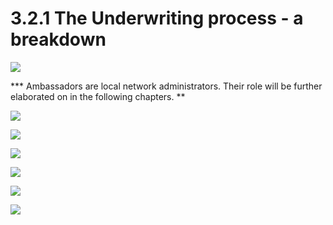 # 3.2.1 The Underwriting process - a breakdown

![](https://lh6.googleusercontent.com/pI30vdldS6GhZPPStOOcUxcmF1St8GJu1OS7q1ENi3a-tGdyIWA4Q9yMiI\_SDHHjCWSQRyduVd3TrpRYCovRFBCjLW0J9TBanK1kTXtqdEdn41iVyzJta4Zk8S6e3I1g8MBGQ74B)

**\* Ambassadors are local network administrators.  Their role will be further elaborated on in the following chapters. **

![](https://lh6.googleusercontent.com/Dic0L-6M6GHxlQ8gQPGlr\_HdSQMf1OKSKtad8LRX7OcqXEDUiXsb-E2Is1I6Yjubl0BCrdYaCQvEP6xPySUZ9na9yMW8i5DecRM0UXCZ53woDggk-M92kRsxNbp2sIIn1CLG3ck5)

![](https://lh3.googleusercontent.com/LqUtsb1qhw6Hq4X9eb-XnXAeQ16w7PRyo4vv6zZLX3mIQ8FMRU5XH6a0Q8AoHrLGWh3EapUPoVvgPRjh4uh\_f-xV-18gZZPMPmu0kHZHhPY\_VG8psz0KkHoA0K7s3j6gxTtlt41F)

![](https://lh3.googleusercontent.com/SDylDcQh1kU3iXlqzjKkvBz9vEnwxyCsXx9QL01bVM0W\_zuTCIp5f6KUhtGpVjiRIG80HzFAt-SWefzPgnE92EKuu-vMX4TWfcBbLpqDE\_lxvTxDV6kwM0nOp0QuE0kiOJZT2fuk)



![](https://lh6.googleusercontent.com/4UmvT2IutwgPawxlrCL8pFNU-1fBgbSRgHC6o9m2gnYvPu1DCi3WuosMoeRhYtLAEAN2eOkZb6BMiBBA5ka4ss8\_NcOTozkWrS1qPmoruHF-VSTPsn9YBLtoRPD9WQ6jcGauec0P)



![](https://lh4.googleusercontent.com/8k495aXASCGxxsKdhfIAkCB6gfTmLtmZuObeN4GF5E5i4EDI81k9tEpa0KD6F6JlpF0UV2XfPDLid\_fUFnXLvGZa6h7VsfS0-4fxGebZ3Y1XaUwjn6bq\_iOi6U53m09CpJ3kcLhb)



![](https://lh5.googleusercontent.com/q9rEu5y1eAj2LZMlb9sqJ6wkowjz3DxrNegbcXnZIDkxd2kN73ZTScPIc1bmiqRCPTcI-OwkFyGplL3ApnHKaiVM8ZrxInemHrcg2d5ua95yS1AsCecUmmLeuhQ59ovvYVev11Q7)
